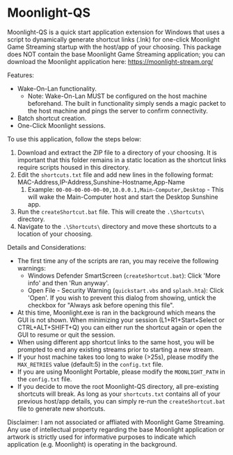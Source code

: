 # Moonlight-QS
Moonlight-QS is a quick start application extension for Windows that uses a script to dynamically generate shortcut links (.lnk) for one-click Moonlight Game Streaming startup with the host/app of your choosing. This package does NOT contain the base Moonlight Game Streaming application; you can download the Moonlight application here: https://moonlight-stream.org/

Features:
* Wake-On-Lan functionality.
  * Note: Wake-On-Lan MUST be configured on the host machine beforehand. The built in functionality simply sends a magic packet to the host machine and pings the server to confirm connectivity.
* Batch shortcut creation.
* One-Click Moonlight sessions.

To use this application, follow the steps below:

1. Download and extract the ZIP file to a directory of your choosing. It is important that this folder remains in a static location as the shortcut links require scripts housed in this directory.
2. Edit the `shortcuts.txt` file and add new lines in the following format: MAC-Address,IP-Address,Sunshine-Hostname,App-Name
   1. Example: `00-00-00-00-00-00,10.0.0.1,Main-Computer,Desktop` - This will wake the Main-Computer host and start the Desktop Sunshine app.
3. Run the `createShortcut.bat` file. This will create the `.\Shortcuts\` directory.
4. Navigate to the `.\Shortcuts\` directory and move these shortcuts to a location of your choosing.

Details and Considerations:
* The first time any of the scripts are ran, you may receive the following warnings:
  * Windows Defender SmartScreen (`createShortcut.bat`): Click 'More info' and then 'Run anyway'.
  * Open File - Security Warning (`quickstart.vbs` and `splash.hta`): Click 'Open'. If you wish to prevent this dialog from showing, untick the checkbox for "Always ask before opening this file".
* At this time, Moonlight.exe is ran in the background which means the GUI is not shown. When minimizing your session (L1+R1+Start+Select or CTRL+ALT+SHIFT+Q) you can either run the shortcut again or open the GUI to resume or quit the session.
* When using different app shortcut links to the same host, you will be prompted to end any existing streams prior to starting a new stream.
* If your host machine takes too long to wake (>25s), please modify the `MAX_RETRIES` value (default:5) in the `config.txt` file.
* If you are using Moonlight Portable, please modify the `MOONLIGHT_PATH` in the `config.txt` file.
* If you decide to move the root Moonlight-QS directory, all pre-existing shortcuts will break. As long as your `shortcuts.txt` contains all of your previous host/app details, you can simply re-run the `createShortcut.bat` file to generate new shortcuts.

Disclaimer: I am not associated or affliated with Moonlight Game Streaming. Any use of intellectual property regarding the base Moonlight application or artwork is strictly used for informative purposes to indicate which application (e.g. Moonlight) is operating in the background.
